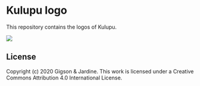 # Kulupu logo

This repository contains the logos of Kulupu.

![](./klp-gigison-modified.png)

## License

Copyright (c) 2020 Gigson & Jardine. This work is licensed under a
Creative Commons Attribution 4.0 International License.
